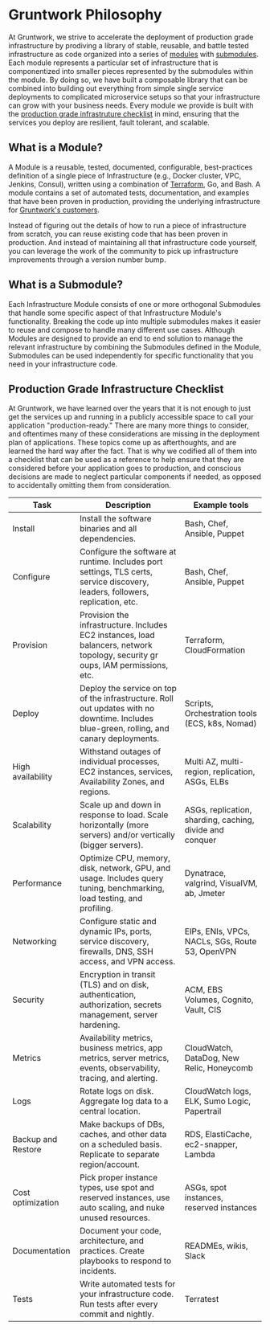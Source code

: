 # Gruntwork Philosophy

At Gruntwork, we strive to accelerate the deployment of production grade infrastructure by prodiving a library of
stable, reusable, and battle tested infrastructure as code organized into a series of [modules](#what-is-a-module) with
[submodules](#what-is-a-submodule). Each module represents a particular set of infrastructure that is componentized into
smaller pieces represented by the submodules within the module. By doing so, we have built a composable library that can
be combined into building out everything from simple single service deployments to complicated microservice setups so
that your infrastructure can grow with your business needs. Every module we provide is built with the [production grade
infrastruture checklist](#production-grade-infrastructure-checklist) in mind, ensuring that the services you deploy are
resilient, fault tolerant, and scalable.


## What is a Module?

A Module is a reusable, tested, documented, configurable, best-practices definition of a single piece of Infrastructure
(e.g., Docker cluster, VPC, Jenkins, Consul), written using a combination of [Terraform](https://www.terraform.io/), Go,
and Bash. A module contains a set of automated tests, documentation, and examples that have been proven in production,
providing the underlying infrastructure for [Gruntwork's customers](https://www.gruntwork.io/customers).  

Instead of figuring out the details of how to run a piece of infrastructure from scratch, you can reuse existing code
that has been proven in production. And instead of maintaining all that infrastructure code yourself, you can leverage
the work of the community to pick up infrastructure improvements through a version number bump.  


## What is a Submodule?

Each Infrastructure Module consists of one or more orthogonal Submodules that handle some specific aspect of that
Infrastructure Module's functionality. Breaking the code up into multiple submodules makes it easier to reuse and
compose to handle many different use cases. Although Modules are designed to provide an end to end solution to manage
the relevant infrastructure by combining the Submodules defined in the Module, Submodules can be used independently for
specific functionality that you need in your infrastructure code.


## Production Grade Infrastructure Checklist

At Gruntwork, we have learned over the years that it is not enough to just get the services up and running in a publicly
accessible space to call your application "production-ready." There are many more things to consider, and oftentimes
many of these considerations are missing in the deployment plan of applications. These topics come up as afterthoughts,
and are learned the hard way after the fact. That is why we codified all of them into a checklist that can be used as a
reference to help ensure that they are considered before your application goes to production, and conscious decisions
are made to neglect particular components if needed, as opposed to accidentally omitting them from consideration.

<!--
Edit the following table using https://www.tablesgenerator.com/markdown_tables. Start by pasting the table below in the
menu item File > Paste table data.
-->

| Task               | Description                                                                                                                               | Example tools                                            |
|--------------------|-------------------------------------------------------------------------------------------------------------------------------------------|----------------------------------------------------------|
| Install            | Install the software binaries and all dependencies.                                                                                       | Bash, Chef, Ansible, Puppet                              |
| Configure          | Configure the software at runtime. Includes port settings, TLS certs, service discovery, leaders, followers, replication, etc.            | Bash, Chef, Ansible, Puppet                              |
| Provision          |  Provision the infrastructure. Includes EC2 instances, load balancers, network topology, security gr oups, IAM permissions, etc.          | Terraform, CloudFormation                                |
| Deploy             | Deploy the service on top of the infrastructure. Roll out updates with no downtime. Includes blue-green, rolling, and canary deployments. | Scripts, Orchestration tools (ECS, k8s, Nomad)           |
| High availability  | Withstand outages of individual processes, EC2 instances, services, Availability Zones, and regions.                                      | Multi AZ, multi-region, replication, ASGs, ELBs          |
| Scalability        | Scale up and down in response to load. Scale horizontally (more servers) and/or vertically (bigger servers).                              | ASGs, replication, sharding, caching, divide and conquer |
| Performance        | Optimize CPU, memory, disk, network, GPU, and usage. Includes query tuning, benchmarking, load testing, and profiling.                    | Dynatrace, valgrind, VisualVM, ab, Jmeter                |
| Networking         | Configure static and dynamic IPs, ports, service discovery, firewalls, DNS, SSH access, and VPN access.                                   | EIPs, ENIs, VPCs, NACLs, SGs, Route 53, OpenVPN          |
| Security           | Encryption in transit (TLS) and on disk, authentication, authorization, secrets management, server hardening.                             | ACM, EBS Volumes, Cognito, Vault, CIS                    |
| Metrics            | Availability metrics, business metrics, app metrics, server metrics, events, observability, tracing, and alerting.                        | CloudWatch, DataDog, New Relic, Honeycomb                |
| Logs               | Rotate logs on disk. Aggregate log data to a central location.                                                                            | CloudWatch logs, ELK, Sumo Logic, Papertrail             |
| Backup and Restore | Make backups of DBs, caches, and other data on a scheduled basis. Replicate to separate region/account.                                   | RDS, ElastiCache, ec2-snapper, Lambda                    |
| Cost optimization  | Pick proper instance types, use spot and reserved instances, use auto scaling, and nuke unused resources.                                 | ASGs, spot instances, reserved instances                 |
| Documentation      | Document your code, architecture, and practices. Create playbooks to respond to incidents.                                                | READMEs, wikis, Slack                                    |
| Tests              | Write automated tests for your infrastructure code. Run tests after every commit and nightly.                                             | Terratest                                                |